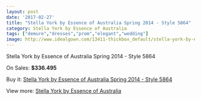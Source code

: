 ```yaml
---
layout: post
date: '2017-02-27'
title: "Stella York by Essence of Australia Spring 2014 - Style 5864"
category: Stella York by Essence of Australia
tags: ["demure","dresses","prom","elegant","wedding"]
image: http://www.idealgown.com/13411-thickbox_default/stella-york-by-essence-of-australia-spring-2014-style-5864.jpg
---
```

Stella York by Essence of Australia Spring 2014 - Style 5864

On Sales: **$336.495**
<a href="https://www.idealgown.com/en/stella-york-by-essence-of-australia/5390-stella-york-by-essence-of-australia-spring-2014-style-5864.html"><amp-img layout="responsive" width="600" height="600" src="//www.idealgown.com/13411-thickbox_default/stella-york-by-essence-of-australia-spring-2014-style-5864.jpg" alt="Stella York by Essence of Australia Spring 2014 - Style 5864 0" /></a>
<a href="https://www.idealgown.com/en/stella-york-by-essence-of-australia/5390-stella-york-by-essence-of-australia-spring-2014-style-5864.html"><amp-img layout="responsive" width="600" height="600" src="//www.idealgown.com/13410-thickbox_default/stella-york-by-essence-of-australia-spring-2014-style-5864.jpg" alt="Stella York by Essence of Australia Spring 2014 - Style 5864 1" /></a>

Buy it: [Stella York by Essence of Australia Spring 2014 - Style 5864](https://www.idealgown.com/en/stella-york-by-essence-of-australia/5390-stella-york-by-essence-of-australia-spring-2014-style-5864.html "Stella York by Essence of Australia Spring 2014 - Style 5864")

View more: [Stella York by Essence of Australia](https://www.idealgown.com/en/79-stella-york-by-essence-of-australia "Stella York by Essence of Australia")